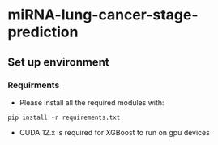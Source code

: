 # miRNA-lung-cancer-stage-prediction
## Set up environment
### Requirments
- Please install all the required modules with:
```
pip install -r requirements.txt
```
- CUDA 12.x is required for XGBoost to run on gpu devices
